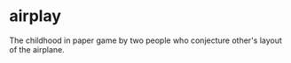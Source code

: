 airplay
=======

The childhood in paper game by two people who conjecture other's layout of the airplane.
